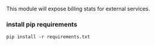 This module will expose billing stats for external services.

### install pip requirements
```
pip install -r requirements.txt
```

